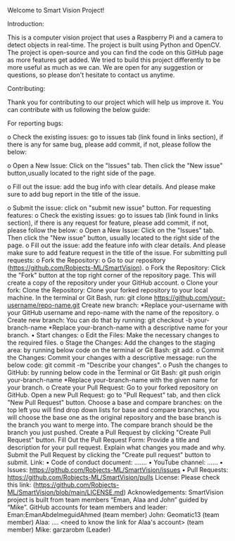 Welcome to Smart Vision Project!

Introduction:

This is a computer vision project that uses a Raspberry Pi and a camera to detect objects in real-time. The project is built using Python and OpenCV. The project is open-source and you can find the code on this GitHub page as more features get added. We tried to build this project differently to be more useful as much as we can. We are open for any suggestion or questions, so please don't hesitate to contact us anytime.

Contributing: 

Thank you for contributing to our project which will help us improve it. You can contribute with us following the below guide: 

For reporting bugs: 

o	Check the existing issues: go to issues tab (link found in links section), if there is any for same bug, please add commit, if not, please follow the below:

o	 Open a New Issue: Click on the "Issues" tab. Then click the "New issue" button,usually located to the right side of the page.

o	Fill out the issue: add the bug info with clear details. And please make sure to add bug report in the title of the issue.

o	 Submit the issue: click on "submit new issue" button.
For requesting features: 
o	Check the existing issues: go to issues tab (link found in links section), if there is any request for feature, please add commit, if not, please follow the below:
o	Open a New Issue: Click on the "Issues" tab. Then click the "New issue" button, usually located to the right side of the page.
o	Fill out the issue: add the feature info with clear details. And please make sure to add feature request in the title of the issue.
For submitting pull requests: 
o	Fork the Repository:
o	Go to our repository (https://github.com/Robjects-ML/SmartVision).
o	Fork the Repository: Click the "Fork" button at the top right corner of the repository page. This will create a copy of the repository under your GitHub account.
o	Clone your fork: 
Clone the Repository: Clone your forked repository to your local machine. In the terminal or Git Bash, run: git clone https://github.com/your-username/repo-name.git Create new branch:
*Replace your-username with your GitHub username and repo-name with the name of the repository.
o	Create new branch:
You can do that by running: git checkout -b your-branch-name 
*Replace your-branch-name with a descriptive name for your branch.
•	Start changes:
o	Edit the Files: Make the necessary changes to the required files.
o	Stage the Changes: Add the changes to the staging area: by running below code on the terminal or Git Bash: git add.
o	 Commit the Changes: Commit your changes with a descriptive message: run the below code: git commit -m "Describe your changes". 
o	Push the changes to GitHub: by running below code in the Terminal or Git Bash: git push origin your-branch-name 
*Replace your-branch-name with the given name for your branch. 
o	Create your Pull Request:
Go to your forked repository on GitHub.
Open a new Pull Request: go to "Pull Request" tab, and then click "New Pull Request" button.
Choose a base and compare branches: on the top left you will find drop down lists for base and compare branches, you will choose the base one as the original repository and the base branch is the branch you want to merge into. The compare branch should be the branch you just pushed.
Create a Pull Request by clicking "Create Pull Request" button.
Fill Out the Pull Request Form: Provide a title and description for your pull request. Explain what changes you made and why.
Submit the Pull Request by clicking the "Create pull request" button to submit.
Link:
•	Code of conduct document: …….
•	YouTube channel: …… 
•	Issues: https://github.com/Robjects-ML/SmartVision/issues
•	Pull Requests: https://github.com/Robjects-ML/SmartVision/pulls
License: 
Please check this link: (https://github.com/Robjects-ML/SmartVision/blob/main/LICENSE.md)
Acknowledgements: 
SmartVision project is built from team members “Eman, Alaa and John” guided by “Mike”. 
GitHub accounts for team members and leader:
 Eman:EmanAbdelmeguidAhmed (team member)
John: Geomatic13 (team member)
Alaa: .... <need to know the link for Alaa's account> (team member)
Mike: garzarobm (Leader)
